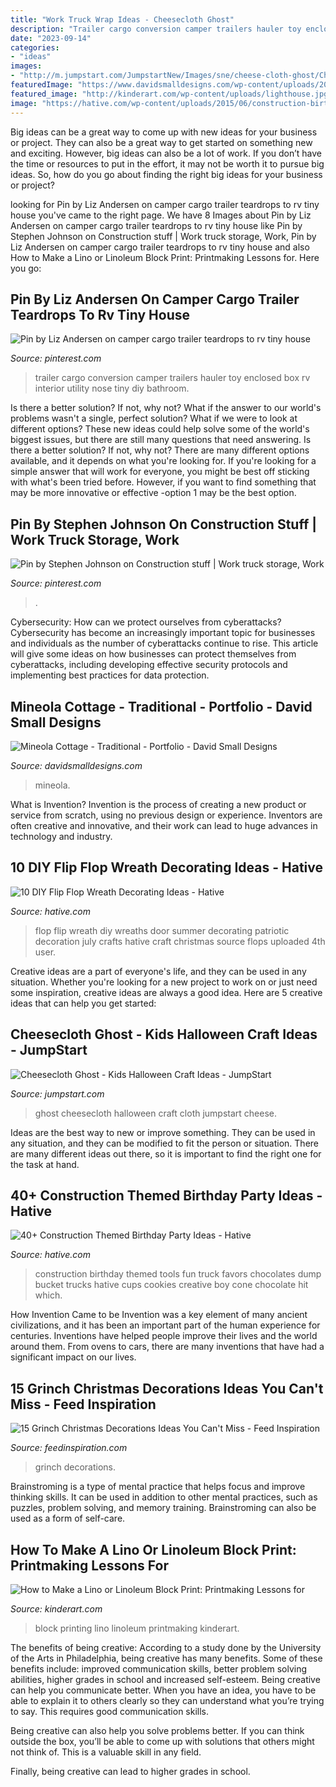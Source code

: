 ```yaml
---
title: "Work Truck Wrap Ideas - Cheesecloth Ghost"
description: "Trailer cargo conversion camper trailers hauler toy enclosed box rv interior utility nose tiny diy bathroom"
date: "2023-09-14"
categories:
- "ideas"
images:
- "http://m.jumpstart.com/JumpstartNew/Images/sne/cheese-cloth-ghost/Cheesecloth-Ghost-6.jpg"
featuredImage: "https://www.davidsmalldesigns.com/wp-content/uploads/2020/01/gallery-mineola-cottage-03-1067x1600.jpg"
featured_image: "http://kinderart.com/wp-content/uploads/lighthouse.jpg"
image: "https://hative.com/wp-content/uploads/2015/06/construction-birthday-party/37-construction-themed-birthday-party.jpg"
---
```



Big ideas can be a great way to come up with new ideas for your business or project. They can also be a great way to get started on something new and exciting. However, big ideas can also be a lot of work. If you don’t have the time or resources to put in the effort, it may not be worth it to pursue big ideas. So, how do you go about finding the right big ideas for your business or project?

	

		
looking for Pin by Liz Andersen on camper cargo trailer teardrops to rv tiny house you've came to the right page. We have 8 Images about Pin by Liz Andersen on camper cargo trailer teardrops to rv tiny house like Pin by Stephen Johnson on Construction stuff | Work truck storage, Work, Pin by Liz Andersen on camper cargo trailer teardrops to rv tiny house and also How to Make a Lino or Linoleum Block Print: Printmaking Lessons for. Here you go:
		
    
## Pin By Liz Andersen On Camper Cargo Trailer Teardrops To Rv Tiny House

<img loading=lazy src="https://i.pinimg.com/736x/f4/46/55/f44655af849df5014a330b206b3682e4.jpg" onerror="this.onerror=null;this.src='https://tse1.mm.bing.net/th?id=OIP.rWiyR1r_-OmIyKAwkEA3gwHaFj&amp;pid=15.1';" alt="Pin by Liz Andersen on camper cargo trailer teardrops to rv tiny house">

_Source: pinterest.com_

>trailer cargo conversion camper trailers hauler toy enclosed box rv interior utility nose tiny diy bathroom. 

	

Is there a better solution? If not, why not?
What if the answer to our world's problems wasn't a single, perfect solution? What if we were to look at different options? These new ideas could help solve some of the world's biggest issues, but there are still many questions that need answering. Is there a better solution? If not, why not? There are many different options available, and it depends on what you're looking for. If you're looking for a simple answer that will work for everyone, you might be best off sticking with what's been tried before. However, if you want to find something that may be more innovative or effective -option 1 may be the best option.

    
## Pin By Stephen Johnson On Construction Stuff | Work Truck Storage, Work

<img loading=lazy src="https://i.pinimg.com/originals/2f/48/59/2f485988465c681c532f5cbf69e18d81.jpg" onerror="this.onerror=null;this.src='https://tse3.mm.bing.net/th?id=OIP.bP3xWP2skaDj4f8YTZgMUgHaJ4&amp;pid=15.1';" alt="Pin by Stephen Johnson on Construction stuff | Work truck storage, Work">

_Source: pinterest.com_

>. 

	

Cybersecurity: How can we protect ourselves from cyberattacks?
Cybersecurity has become an increasingly important topic for businesses and individuals as the number of cyberattacks continue to rise. This article will give some ideas on how businesses can protect themselves from cyberattacks, including developing effective security protocols and implementing best practices for data protection.

    
## Mineola Cottage - Traditional - Portfolio - David Small Designs

<img loading=lazy src="https://www.davidsmalldesigns.com/wp-content/uploads/2020/01/gallery-mineola-cottage-03-1067x1600.jpg" onerror="this.onerror=null;this.src='https://tse3.mm.bing.net/th?id=OIP.BEOVUGwTJNOIkF3wgHxnJQHaLG&amp;pid=15.1';" alt="Mineola Cottage - Traditional - Portfolio - David Small Designs">

_Source: davidsmalldesigns.com_

>mineola. 

	

What is Invention?
Invention is the process of creating a new product or service from scratch, using no previous design or experience. Inventors are often creative and innovative, and their work can lead to huge advances in technology and industry.

    
## 10 DIY Flip Flop Wreath Decorating Ideas - Hative

<img loading=lazy src="https://hative.com/wp-content/uploads/2015/02/flip-flop-wreath-ideas/6-diy-flip-flop-wreath-decorating-ideas.jpg" onerror="this.onerror=null;this.src='https://tse2.mm.bing.net/th?id=OIP.xvZDEkE53Q-p7DIlZse9iQHaJ6&amp;pid=15.1';" alt="10 DIY Flip Flop Wreath Decorating Ideas - Hative">

_Source: hative.com_

>flop flip wreath diy wreaths door summer decorating patriotic decoration july crafts hative craft christmas source flops uploaded 4th user. 

	

Creative ideas are a part of everyone's life, and they can be used in any situation. Whether you're looking for a new project to work on or just need some inspiration, creative ideas are always a good idea. Here are 5 creative ideas that can help you get started: 

    
## Cheesecloth Ghost - Kids Halloween Craft Ideas - JumpStart

<img loading=lazy src="http://m.jumpstart.com/JumpstartNew/Images/sne/cheese-cloth-ghost/Cheesecloth-Ghost-6.jpg" onerror="this.onerror=null;this.src='https://tse3.mm.bing.net/th?id=OIP.p-nIxFGF7o4AT5M6bFJBngHaLl&amp;pid=15.1';" alt="Cheesecloth Ghost - Kids Halloween Craft Ideas - JumpStart">

_Source: jumpstart.com_

>ghost cheesecloth halloween craft cloth jumpstart cheese. 

	

Ideas are the best way to new or improve something. They can be used in any situation, and they can be modified to fit the person or situation. There are many different ideas out there, so it is important to find the right one for the task at hand.

    
## 40+ Construction Themed Birthday Party Ideas - Hative

<img loading=lazy src="https://hative.com/wp-content/uploads/2015/06/construction-birthday-party/37-construction-themed-birthday-party.jpg" onerror="this.onerror=null;this.src='https://tse3.mm.bing.net/th?id=OIP.UgfeAcTSFX2iv97Xi2fV_QHaKX&amp;pid=15.1';" alt="40+ Construction Themed Birthday Party Ideas - Hative">

_Source: hative.com_

>construction birthday themed tools fun truck favors chocolates dump bucket trucks hative cups cookies creative boy cone chocolate hit which. 

	

How Invention Came to be
Invention was a key element of many ancient civilizations, and it has been an important part of the human experience for centuries. Inventions have helped people improve their lives and the world around them. From ovens to cars, there are many inventions that have had a significant impact on our lives.

    
## 15 Grinch Christmas Decorations Ideas You Can&#039;t Miss - Feed Inspiration

<img loading=lazy src="https://www.feedinspiration.com/wp-content/uploads/2016/09/Grinch-stole-Christmas-outside-decor.jpg" onerror="this.onerror=null;this.src='https://tse4.mm.bing.net/th?id=OIP.2xOLd28b7DpzNe6zdQyWJwHaJ4&amp;pid=15.1';" alt="15 Grinch Christmas Decorations Ideas You Can&#039;t Miss - Feed Inspiration">

_Source: feedinspiration.com_

>grinch decorations. 

	

Brainstroming is a type of mental practice that helps focus and improve thinking skills. It can be used in addition to other mental practices, such as puzzles, problem solving, and memory training. Brainstroming can also be used as a form of self-care.

    
## How To Make A Lino Or Linoleum Block Print: Printmaking Lessons For

<img loading=lazy src="http://kinderart.com/wp-content/uploads/lighthouse.jpg" onerror="this.onerror=null;this.src='https://tse3.mm.bing.net/th?id=OIP.HLoNZ94xT8eNs39YcSCDgwAAAA&amp;pid=15.1';" alt="How to Make a Lino or Linoleum Block Print: Printmaking Lessons for">

_Source: kinderart.com_

>block printing lino linoleum printmaking kinderart. 

	

The benefits of being creative:
According to a study done by the University of the Arts in Philadelphia, being creative has many benefits. Some of these benefits include: improved communication skills, better problem solving abilities, higher grades in school and increased self-esteem.
Being creative can help you communicate better. When you have an idea, you have to be able to explain it to others clearly so they can understand what you’re trying to say. This requires good communication skills.

Being creative can also help you solve problems better. If you can think outside the box, you’ll be able to come up with solutions that others might not think of. This is a valuable skill in any field.

Finally, being creative can lead to higher grades in school.

